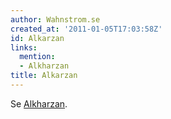 ```yaml
---
author: Wahnstrom.se
created_at: '2011-01-05T17:03:58Z'
id: Alkarzan
links:
  mention:
  - Alkharzan
title: Alkarzan
---
```


Se [Alkharzan].

  [Alkharzan]: Alkharzan